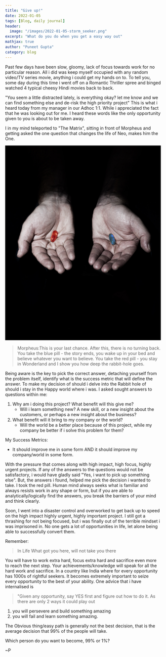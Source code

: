 ```yaml
---
title: "Give up!"
date: 2022-01-05
tags: [Blog, daily journal]
header:
  image: "/images/2022-01-05-storm_seeker.png"
excerpt: "What do you do when you get a easy way out"
mathjax: true
author: "Puneet Gupta"
category: blog
---
```


Past few days have been slow, gloomy, lack of focus towards work for no particular reason. All i did was keep myself occupied with any random video/TV series movie, anything i could get my hands on to. To tell you, some day during this time i went off on a Romantic Thriller spree and binged watched 4 typical cheesy Hindi movies back to back.

"You seem a little distracted lately, is everything okay? let me know and we can find something else and de-risk the high priority project"
This is what i heard today from my manager in our Adhoc 1:1. While i appreciated the fact that he was looking out for me. I heard these words like the only opportunity given to you is about to be taken away.

I in my mind teleported to "The Matrix", sitting in front of Morpheus and getting asked the one question that changes the life of Neo, makes him the One.

![Morpheus asks Neo THE Question](/images/2022-01-05-red-pill-blue-pill.jpeg "Morpheus asks Neo THE Question")
> Morpheus:This is your last chance. After this, there is no turning back. You take the blue pill - the story ends, you wake up in your bed and believe whatever you want to believe. You take the red pill - you stay in Wonderland and I show you how deep the rabbit-hole goes.

Being aware is the key to pick the correct answer, detaching yourself from the problem itself, identify what is the success metric that will define the answer. To make my decision of should i delve into the Rabbit hole of should i stay in the Happy world where i was. I asked sought answers to questions within me:

1. Why am i doing this project? What benefit will this give me?
    * Will i learn something new? A new skill, or a new insight about the customers, or perhaps a new insight about the business?
2. What benefit will it bring to my company or the world?
    * Will the world be a better place because of this project, while my company be better if i solve this problem for them?

My Success Metrics:
* It should improve me in some form AND it should improve my company/world in some form.

With the pressure that comes along with high impact, high focus, highly urgent projects. If any of the answers to the questions would not be satisfactory, i would have gladly said "Yes, i want to pick up something else".
But, the answers i found, helped me pick the decision i wanted to take. I took the red pill. Human mind always seeks what is familiar and always resists work in any shape or form, but if you are able to analytically/logically find the answers, you break the barriers of your mind and think clearly.

Soon, I went into a disaster control and overworked to get back up to speed on the high impact highly urgent, highly important project. I still got a thrashing for not being focused, but i was finally out of the terrible mindset i was imprisoned in.
No one gets a lot of opportunities in life, let alone being able to successfully convert them.

Remember:
> In Life What got you here, will not take you there

You will have to work extra hard, focus extra hard and sacrifice even more to reach the next step. Your achievements/knowledge will speak for all the hard work and sacrifice.
In a country like India where for every opportunity has 1000s of rightful seekers. It becomes extremely important to seize every opportunity to the best of your ability. One advice that i have internalised is
> "Given any opportunity, say YES first and figure out how to do it. As there are only 2 ways it could play out
1. you will persevere and build something amazing
2. you will fail and learn something amazing.

The Obvious thing/easy path is generally not the best decision, that is the average decision that 99% of the people will take.

Which person do you want to become, 99% or 1%?

~P
